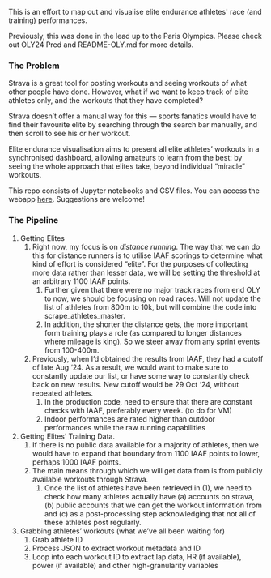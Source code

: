 This is an effort to map out and visualise elite endurance athletes' race (and training) performances. 

Previously, this was done in the lead up to the Paris Olympics. Please check out OLY24 Pred and README-OLY.md for more details.

### The Problem

Strava is a great tool for posting workouts and seeing workouts of what other people have done. However, what if we want to keep track of elite athletes only, and the workouts that they have completed? 

Strava doesn’t offer a manual way for this — sports fanatics would have to find their favourite elite by searching through the search bar manually, and then scroll to see his or her workout. 

Elite endurance visualisation aims to present all elite athletes’ workouts in a synchronised dashboard, allowing amateurs to learn from the best: by seeing the whole approach that elites take, beyond individual “miracle” workouts. 

This repo consists of Jupyter notebooks and CSV files. You can access the webapp [here](https://elite-endurance-viz.vercel.app/). Suggestions are welcome!

### The Pipeline

1. Getting Elites 
    1. Right now, my focus is on *distance running*. The way that we can do this for distance runners is to utilise IAAF scorings to determine what kind of effort is considered “elite”. For the purposes of collecting more data rather than lesser data, we will be setting the threshold at an arbitrary 1100 IAAF points. 
        1. Further given that there were no major track races from end OLY to now, we should be focusing on road races. Will not update the list of athletes from 800m to 10k, but will combine the code into scrape_athletes_master. 
        2. In addition, the shorter the distance gets, the more important form training plays a role (as compared to longer distances where mileage is king). So we steer away from any sprint events from 100-400m. 
    2. Previously, when I’d obtained the results from IAAF, they had a cutoff of late Aug ‘24. As a result, we would want to make sure to constantly update our list, or have some way to constantly check back on new results. New cutoff would be 29 Oct ‘24, without repeated athletes. 
        1. In the production code, need to ensure that there are constant checks with IAAF, preferably every week. (to do for VM) 
        2. Indoor performances are rated higher than outdoor performances while the raw running capabilities 
2. Getting Elites’ Training Data.
    1. If there is no public data available for a majority of athletes, then we would have to expand that boundary from 1100 IAAF points to lower, perhaps 1000 IAAF points. 
    2. The main means through which we will get data from is from publicly available workouts through Strava. 
        1. Once the list of athletes have been retrieved in (1), we need to check how many athletes actually have (a) accounts on strava, (b) public accounts that we can get the workout information from and (c) as a post-processing step acknowledging that not all of these athletes post regularly. 
3. Grabbing athletes’ workouts (what we’ve all been waiting for)
    1. Grab athlete ID 
    2. Process JSON to extract workout metadata and ID 
    3. Loop into each workout ID to extract lap data, HR (if available), power (if available) and other high-granularity variables
